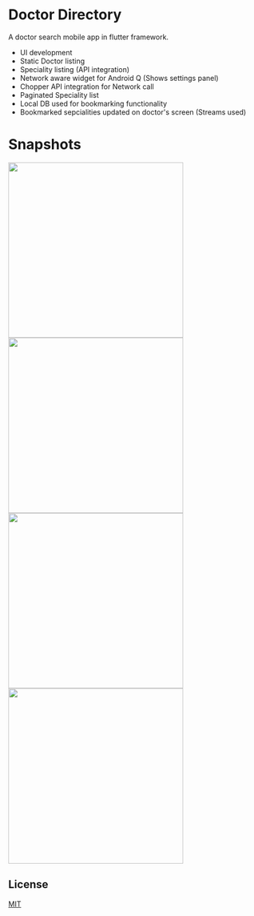 # Doctor Directory

A doctor search mobile app in flutter framework.


* UI development
* Static Doctor listing
* Speciality listing (API integration)
* Network aware widget for Android Q (Shows settings panel)
* Chopper API integration for Network call
* Paginated Speciality list
* Local DB used for bookmarking functionality
* Bookmarked sepcialities updated on doctor's screen (Streams used)

# Snapshots

<p align="left">
  <img src="https://github.com/harshsoni1110/DoctorDirectory/blob/master/art/snap1.jpeg" width="350"/>
  <img src="https://github.com/harshsoni1110/DoctorDirectory/blob/master/art/snap2.jpeg" width="350"/>
  <img src="https://github.com/harshsoni1110/DoctorDirectory/blob/master/art/snap3.jpeg" width="350"/>
  <img src="https://github.com/harshsoni1110/DoctorDirectory/blob/master/art/snap4.jpeg" width="350"/>
</p>

## License
[MIT](https://choosealicense.com/licenses/mit/)
